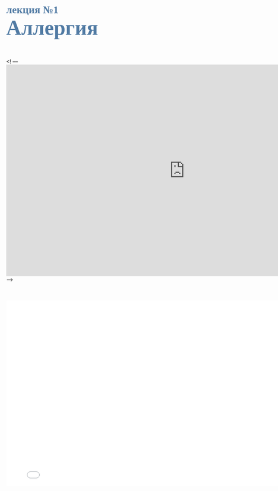 # <span style="color: #507AA3; font-family: Corbel Light;">лекция №1 </span><br><span style="color: #507AA3; font-family: Corbel Light; font-size: 200%">Аллергия</span>
<br/>

<! –– <iframe src="https://docs.google.com/presentation/d/e/2PACX-1vRAq-dwLDB8S9pd4wb7F7tqbqVJIdVCqvmB-J38tk0cRD7a8_7POCRNsawhENJTiaS0q6OnXrseJ-uY/embed?start=false&loop=false&delayms=60000" frameborder="0" width="960" height="569" allowfullscreen="true" mozallowfullscreen="true" webkitallowfullscreen="true"></iframe> ––>


<br>
<br>
<embed class="pdf" 
               src=
"./1-allergy-slides.pdf"
            width="800" height="500">
